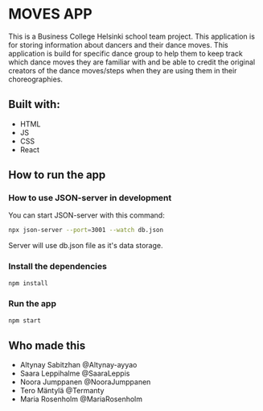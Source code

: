 # MOVES APP

This is a Business College Helsinki school team project.
This application is for storing information about dancers and their dance moves.
This application is build for specific dance group to help them to keep track which dance moves they are familiar with and be able to credit the original creators of the dance moves/steps when they are using them in their choreographies.

## Built with:

- HTML
- JS
- CSS
- React

## How to run the app

### How to use JSON-server in development

You can start JSON-server with this command:

```zsh
npx json-server --port=3001 --watch db.json
```

Server will use db.json file as it's data storage.

### Install the dependencies

```zsh
npm install
```

### Run the app

```zsh
npm start
```

## Who made this

- Altynay Sabitzhan @Altynay-ayyao
- Saara Leppihalme @SaaraLeppis
- Noora Jumppanen @NooraJumppanen
- Tero Mäntylä @Termanty
- Maria Rosenholm @MariaRosenholm
